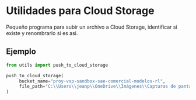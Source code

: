 # Utilidades para Cloud Storage

Pequeño programa para subir un archivo a Cloud Storage, identificar si existe y renombrarlo si es asi.

## Ejemplo

```python
from utils import push_to_cloud_storage

push_to_cloud_storage(
     bucket_name="proy-vsp-sandbox-sae-comercial-modelos-rl",
     file_path="C:\\Users\\jeanp\\OneDrive\\Imágenes\\Capturas de pantalla\\test_procesamiento_video_ava.png"
)
```